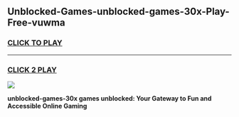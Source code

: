 
## Unblocked-Games-unblocked-games-30x-Play-Free-vuwma
<h3>
<a href="https://premium76.site?title=unblocked-games-30x&ref=18A">CLICK TO PLAY</a></h3>
<hr>

<h3>
<a href="https://premium76.site?title=unblocked-games-30x&ref=18A">CLICK 2 PLAY</a>
  
</h3>

<a href="https://premium76.site?title=unblocked-games-30x&ref=18A"><img src="https://clearcache.store/games.png"></a>


**unblocked-games-30x games unblocked: Your Gateway to Fun and Accessible Online Gaming**
